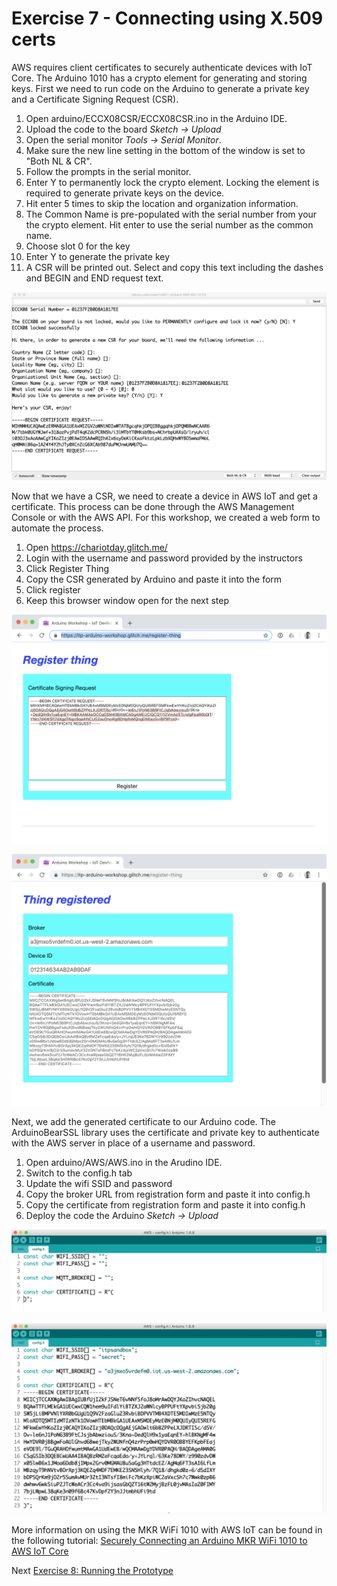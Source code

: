 # Exercise 7 - Connecting using X.509 certs

AWS requires client certificates to securely authenticate devices with IoT Core. The Arduino 1010 has a crypto element for generating and storing keys. First we need to run code on the Arduino to generate a private key and a Certificate Signing Request (CSR).

1. Open arduino/ECCX08CSR/ECCX08CSR.ino in the Arduino IDE.
1. Upload the code to the board _Sketch -> Upload_
1. Open the serial monitor _Tools -> Serial Monitor_.
1. Make sure the new line setting in the bottom of the window is set to "Both NL & CR".
1. Follow the prompts in the serial monitor. 
1. Enter Y to permanently lock the crypto element. Locking the element is required to generate private keys on the device.
1. Hit enter 5 times to skip the location and organization information.
1. The Common Name is pre-populated with the serial number from your the crypto element. Hit enter to use the serial number as the common name.
1. Choose slot 0 for the key
1. Enter Y to generate the private key
1. A CSR will be printed out. Select and copy this text including the dashes and BEGIN and END request text.

![Screenshot of CSR generated by Arduino](images/eccx08-csr.png)

Now that we have a CSR, we need to create a device in AWS IoT and get a certificate. This process can be done through the AWS Management Console or with the AWS API. For this workshop, we created a web form to automate the process.

1. Open https://chariotday.glitch.me/
1. Login with the username and password provided by the instructors
1. Click Register Thing
1. Copy the CSR generated by Arduino and paste it into the form
1. Click register
1. Keep this browser window open for the next step

![Screenshot of entering CSR into form](images/get-cert-1.png)

![Screenshot of generated certificate](images/get-cert-2.png)

Next, we add the generated certificate to our Arduino code. The ArduinoBearSSL library uses the certificate and private key to authenticate with the AWS server in place of a username and password.

1. Open arduino/AWS/AWS.ino in the Arudino IDE.
1. Switch to the config.h tab
1. Update the wifi SSID and password
1. Copy the broker URL from registration form and paste it into config.h
1. Copy the certificate from registration form and paste it into config.h
1. Deploy the code the Arduino _Sketch -> Upload_

![Screenshot of empty config.h](images/aws-config-1.png)

![Screenshot of config.h with new data](images/aws-config-2.png)

More information on using the MKR WiFi 1010 with AWS IoT can be found in the following tutorial: [Securely Connecting an Arduino MKR WiFi 1010 to AWS IoT Core](https://create.arduino.cc/projecthub/Arduino_Genuino/securely-connecting-an-arduino-mkr-wifi-1010-to-aws-iot-core-a9f365?ref=search&ref_id=AWS%20IoT%20core&offset=1)

Next [Exercise 8: Running the Prototype](exercise8.md)